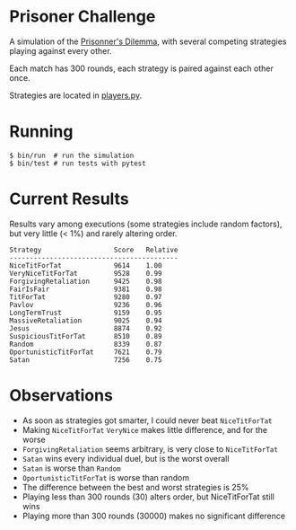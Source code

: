 # Prisoner Challenge

A simulation of the [Prisonner's Dilemma](https://en.wikipedia.org/wiki/Prisoner%27s_dilemma),
with several competing strategies playing against every other.

Each match has 300 rounds, each strategy is paired against each other once.

Strategies are located in [players.py](src/players.py).


# Running

    $ bin/run  # run the simulation
    $ bin/test # run tests with pytest


# Current Results

Results vary among executions (some strategies include random factors),
but very little (< 1%) and rarely altering order.

    Strategy                  Score   Relative
    ------------------------------------------
    NiceTitForTat             9614    1.00
    VeryNiceTitForTat         9528    0.99
    ForgivingRetaliation      9425    0.98
    FairIsFair                9381    0.98
    TitForTat                 9280    0.97
    Pavlov                    9236    0.96
    LongTermTrust             9159    0.95
    MassiveRetaliation        9025    0.94
    Jesus                     8874    0.92
    SuspiciousTitForTat       8510    0.89
    Random                    8339    0.87
    OportunisticTitForTat     7621    0.79
    Satan                     7256    0.75


# Observations

- As soon as strategies got smarter, I could never beat `NiceTitForTat`
- Making `NiceTitForTat` `VeryNice` makes little difference, and for the worse
- `ForgivingRetaliation` seems arbitrary, is very close to `NiceTitForTat`
- `Satan` wins every individual duel, but is the worst overall
- `Satan` is worse than `Random`
- `OportunisticTitForTat` is worse than random
- The difference between the best and worst strategies is 25%
- Playing less than 300 rounds (30) alters order, but NiceTitForTat still wins
- Playing more than 300 rounds (30000) makes no significant difference
